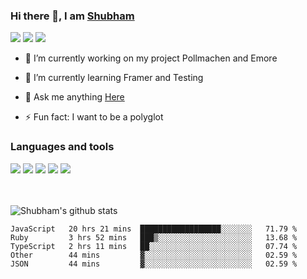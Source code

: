 ### Hi there 👋, I am <a href="https://shubhski.dev/" target="_blank">Shubham</a>

<a href="https://twitter.com/shubhski" target="_blank"><img src="https://img.icons8.com/color/48/000000/twitter.png"/></a>
<a href="https://www.linkedin.com/in/shubhski/" target="_blank"><img src="https://img.icons8.com/fluent/48/000000/linkedin.png"/></a>
<a href="mailto:shubham88ingh@gmail.com"><img src="https://img.icons8.com/ios/48/000000/important-mail.png"/></a>

- 🔭 I’m currently working on  my project Pollmachen and Emore
- 🌱 I’m currently learning Framer and Testing 

- 💬 Ask me anything [Here](https://github.com/shubhsk88/shubhsk88/issues)
- ⚡ Fun fact: I want to be a polyglot 

### Languages and tools


<div>
<img src="https://img.icons8.com/plasticine/48/000000/react.png"/>
<img src="https://img.icons8.com/color/48/000000/graphql.png"/>
<img src="https://img.icons8.com/color/48/000000/javascript.png"/>
<img src="https://img.icons8.com/color/48/000000/mongodb.png"/>
<img src="https://img.icons8.com/color/48/000000/nodejs.png"/>
</div>
<br/>
<br/>


![Shubham's github stats](https://github-readme-stats.vercel.app/api?username=shubhsk88&count_private=true&theme=theme=radical)

<!--START_SECTION:waka-->
```text
JavaScript   20 hrs 21 mins  ██████████████████░░░░░░░   71.79 % 
Ruby         3 hrs 52 mins   ███▒░░░░░░░░░░░░░░░░░░░░░   13.68 % 
TypeScript   2 hrs 11 mins   ██░░░░░░░░░░░░░░░░░░░░░░░   07.74 % 
Other        44 mins         ▓░░░░░░░░░░░░░░░░░░░░░░░░   02.59 % 
JSON         44 mins         ▓░░░░░░░░░░░░░░░░░░░░░░░░   02.59 % 
```
<!--END_SECTION:waka-->



